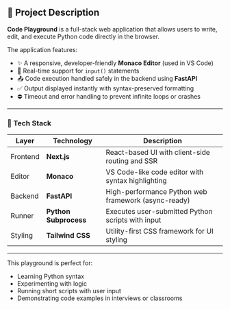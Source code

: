 ## 📖 Project Description

**Code Playground** is a full-stack web application that allows users to write, edit, and execute Python code directly in the browser.

The application features:

- ✨ A responsive, developer-friendly **Monaco Editor** (used in VS Code)
- 💬 Real-time support for `input()` statements
- 📤 Code execution handled safely in the backend using **FastAPI**
- ✅ Output displayed instantly with syntax-preserved formatting
- ⛔ Timeout and error handling to prevent infinite loops or crashes

---

### 🧩 Tech Stack

| Layer      | Technology     | Description                                        |
|------------|----------------|----------------------------------------------------|
| Frontend   | **Next.js**    | React-based UI with client-side routing and SSR    |
| Editor     | **Monaco**     | VS Code-like code editor with syntax highlighting  |
| Backend    | **FastAPI**    | High-performance Python web framework (async-ready)|
| Runner     | **Python Subprocess** | Executes user-submitted Python scripts with input |
| Styling    | **Tailwind CSS** | Utility-first CSS framework for UI styling       |

---

This playground is perfect for:

- Learning Python syntax
- Experimenting with logic
- Running short scripts with user input
- Demonstrating code examples in interviews or classrooms

